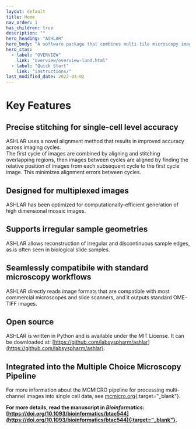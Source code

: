 ```yaml
---
layout: default
title: Home
nav_order: 1
has_children: true
description: ""
hero_heading: "ASHLAR"
hero_body: "A software package that combines multi-tile microscopy images into a high-dimensional mosaic image."
hero_ctas:
  - label: "OVERVIEW"
    link: "overview/overview-land.html"
  - label: "Quick Start"
    link: "instructions/"
last_modified_date: 2022-03-02
---
```


# Key Features

## Precise stitching for single-cell level accuracy
ASHLAR uses a novel alignment method that results in improved accuracy across imaging cycles.  
The first cycle of images are combined by aligning and stitching overlapping regions, then images between cycles are aligned by finding the relative position of images from each subsequent cycle to the first cycle image. This minimizes alignment errors between cycles. 

## Designed for multiplexed images
ASHLAR has been optimized for computationally-efficient generation of high dimensional mosaic images.

## Supports irregular sample geometries
ASHLAR allows reconstruction of irregular and discontinuous sample edges, as is often seen in biological slide samples.

## Seamlessly compatibile with standard microscopy workflows
ASHLAR directly reads image formats that are compatible with most commercial microscopes and slide scanners, and it outputs standard OME-TIFF images. 

## Open source
ASHLAR is written in Python and is available under the MIT License. It can be downloaded at: [https://github.com/labsyspharm/ashlar](https://github.com/labsyspharm/ashlar).

## Integrated into the Multiple Choice Microscopy Pipeline
For more information about the MCMICRO pipeline for processing multi-channel images into single cell data, see [mcmicro.org](mcmicro.org){:target="_blank"}.


**For more details, read the manuscript in _Bioinformatics_: [https://doi.org/10.1093/bioinformatics/btac544](https://doi.org/10.1093/bioinformatics/btac544){:target="_blank"}.**






